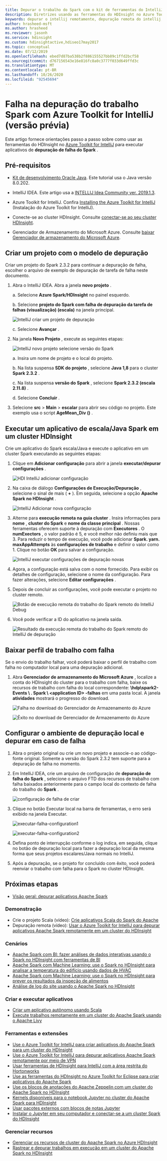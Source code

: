 ```yaml
---
title: Depurar o trabalho do Spark com o kit de ferramentas do IntelliJ Azure (versão prévia) – HDInsight
description: Diretrizes usando as ferramentas do HDInsight no Azure Toolkit for IntelliJ para depurar aplicativos
keywords: depurar o intellij remotamente, depuração remota do intellij, ssh, intellij, hdinsight, depurar o intellij, depuração
author: hrasheed-msft
ms.author: hrasheed
ms.reviewer: jasonh
ms.service: hdinsight
ms.custom: hdinsightactive,hdiseo17may2017
ms.topic: conceptual
ms.date: 07/12/2019
ms.openlocfilehash: ebed7d87ba538b2f886155527bb89c1ffd2bcf58
ms.sourcegitcommit: d767156543e16e816fc8a0c3777f033d649ffd3c
ms.translationtype: MT
ms.contentlocale: pt-BR
ms.lasthandoff: 10/26/2020
ms.locfileid: "92545694"
---
```

# <a name="failure-spark-job-debugging-with-azure-toolkit-for-intellij-preview"></a>Falha na depuração do trabalho Spark com Azure Toolkit for IntelliJ (versão prévia)

Este artigo fornece orientações passo a passo sobre como usar as ferramentas do HDInsight no [Azure Toolkit for IntelliJ](/azure/developer/java/toolkit-for-intellij) para executar aplicativos de **depuração de falha do Spark** .

## <a name="prerequisites"></a>Pré-requisitos

* [Kit de desenvolvimento Oracle Java](https://www.oracle.com/technetwork/java/javase/downloads/jdk8-downloads-2133151.html). Este tutorial usa o Java versão 8.0.202.
  
* IntelliJ IDEA. Este artigo usa a [INTELLIJ Idea Community ver. 2019.1.3](https://www.jetbrains.com/idea/download/#section=windows).
  
* Azure Toolkit for IntelliJ. Confira [Installing the Azure Toolkit for IntelliJ](/azure/developer/java/toolkit-for-intellij/installation) (Instalação do Azure Toolkit for IntelliJ).

* Conecte-se ao cluster HDInsight. Consulte [conectar-se ao seu cluster HDInsight](apache-spark-intellij-tool-plugin.md).

* Gerenciador de Armazenamento do Microsoft Azure. Consulte [baixar Gerenciador de armazenamento do Microsoft Azure](https://azure.microsoft.com/features/storage-explorer/).

## <a name="create-a-project-with-debugging-template"></a>Criar um projeto com o modelo de depuração

Criar um projeto do Spark 2.3.2 para continuar a depuração de falha, escolher o arquivo de exemplo de depuração de tarefa de falha neste documento.

1. Abra o IntelliJ IDEA. Abra a janela **novo projeto** .

   a. Selecione **Azure Spark/HDInsight** no painel esquerdo.

   b. Selecione **projeto do Spark com falha de depuração da tarefa de falhas (visualização) (escala)** na janela principal.

     ![IntelliJ criar um projeto de depuração](./media/apache-spark-intellij-tool-failure-debug/hdinsight-create-projectfor-failure-debug.png)

   c. Selecione **Avançar** .

2. Na janela **Novo Projeto** , execute as seguintes etapas:

   ![IntelliJ novo projeto selecione versão do Spark](./media/apache-spark-intellij-tool-failure-debug/hdinsight-create-new-project.png)

   a. Insira um nome de projeto e o local do projeto.

   b. Na lista suspensa **SDK do projeto** , selecione **Java 1,8** para o cluster **Spark 2.3.2** .

   c. Na lista suspensa **versão do Spark** , selecione **Spark 2.3.2 (escala 2.11.8)** .

   d. Selecione **Concluir** .

3. Selecione **src**  >  **Main**  >  **escalar** para abrir seu código no projeto. Este exemplo usa o script **AgeMean_Div ()** .

## <a name="run-a-spark-scalajava-application-on-an-hdinsight-cluster"></a>Executar um aplicativo de escala/Java Spark em um cluster HDInsight

Crie um aplicativo do Spark escala/Java e execute o aplicativo em um cluster Spark executando as seguintes etapas:

1. Clique em **Adicionar configuração** para abrir a janela **executar/depurar configurações** .

   ![HDI IntelliJ adicionar configuração](./media/apache-spark-intellij-tool-failure-debug/hdinsight-add-new-configuration.png)

2. Na caixa de diálogo **Configurações de Execução/Depuração** , selecione o sinal de mais ( **+** ). Em seguida, selecione a opção **Apache Spark no HDInsight** .

   ![IntelliJ Adicionar nova configuração](./media/apache-spark-intellij-tool-failure-debug/hdinsight-create-new-configuraion-01.png)

3. Alterne para **execução remota na guia cluster** . Insira informações para **nome** , **cluster do Spark** e **nome da classe principal** . Nossas ferramentas oferecem suporte à depuração com **Executores** . O **numExectors** , o valor padrão é 5, e você melhor não definiu mais que 3. Para reduzir o tempo de execução, você pode adicionar **Spark. yarn. maxAppAttempts** às **configurações de trabalho** e definir o valor como 1. Clique no botão **OK** para salvar a configuração.

   ![IntelliJ executar configurações de depuração novas](./media/apache-spark-intellij-tool-failure-debug/hdinsight-create-new-configuraion-002.png)

4. Agora, a configuração está salva com o nome fornecido. Para exibir os detalhes de configuração, selecione o nome da configuração. Para fazer alterações, selecione **Editar configurações** .

5. Depois de concluir as configurações, você pode executar o projeto no cluster remoto.

   ![Botão de execução remota do trabalho do Spark remoto do IntelliJ Debug](./media/apache-spark-intellij-tool-failure-debug/hdinsight-local-run-configuration.png)

6. Você pode verificar a ID do aplicativo na janela saída.

   ![Resultado da execução remota do trabalho do Spark remoto do IntelliJ de depuração](./media/apache-spark-intellij-tool-failure-debug/hdinsight-remotely-run-result.png)

## <a name="download-failed-job-profile"></a>Baixar perfil de trabalho com falha

Se o envio do trabalho falhar, você poderá baixar o perfil de trabalho com falha no computador local para uma depuração adicional.

1. Abra **Gerenciador de armazenamento do Microsoft Azure** , localize a conta do HDInsight do cluster para o trabalho com falha, baixe os recursos de trabalho com falha do local correspondente: **\hdp\spark2-Events \\ . Spark \\ \<application ID> -falhas** em uma pasta local. A janela **atividades** mostrará o progresso do download.

   ![Falha no download do Gerenciador de Armazenamento do Azure](./media/apache-spark-intellij-tool-failure-debug/hdinsight-find-spark-file-001.png)

   ![Êxito no download de Gerenciador de Armazenamento do Azure](./media/apache-spark-intellij-tool-failure-debug/spark-on-cosmos-doenload-file-2.png)

## <a name="configure-local-debugging-environment-and-debug-on-failure"></a>Configurar o ambiente de depuração local e depurar em caso de falha

1. Abra o projeto original ou crie um novo projeto e associe-o ao código-fonte original. Somente a versão do Spark 2.3.2 tem suporte para a depuração de falha no momento.

1. Em IntelliJ IDEA, crie um arquivo de configuração de **depuração de falha do Spark** , selecione o arquivo FTD dos recursos de trabalho com falha baixados anteriormente para o campo local do contexto de falha do trabalho do **Spark** .

   ![configuração de falha de criar](./media/apache-spark-intellij-tool-failure-debug/hdinsight-create-failure-configuration-01.png)

1. Clique no botão Executar local na barra de ferramentas, o erro será exibido na janela Executar.

   ![executar-falha-configuration1](./media/apache-spark-intellij-tool-failure-debug/local-run-failure-configuraion-01.png)

   ![executar-falha-configuration2](./media/apache-spark-intellij-tool-failure-debug/local-run-failure-configuration.png)

1. Defina ponto de interrupção conforme o log indica, em seguida, clique no botão de depuração local para fazer a depuração local da mesma forma que seus projetos escalares/Java normais no IntelliJ.

1. Após a depuração, se o projeto for concluído com êxito, você poderá reenviar o trabalho com falha para o Spark no cluster HDInsight.

## <a name="next-steps"></a><a name="seealso"></a>Próximas etapas

* [Visão geral: depurar aplicativos Apache Spark](apache-spark-intellij-tool-debug-remotely-through-ssh.md)

### <a name="demo"></a>Demonstração

* Crie o projeto Scala (vídeo): [Crie aplicativos Scala do Spark do Apache](https://channel9.msdn.com/Series/AzureDataLake/Create-Spark-Applications-with-the-Azure-Toolkit-for-IntelliJ)
* Depuração remota (vídeo): [Usar o Azure Toolkit for IntelliJ para depurar aplicativos Apache Spark remotamente em um cluster do HDInsight](https://channel9.msdn.com/Series/AzureDataLake/Debug-HDInsight-Spark-Applications-with-Azure-Toolkit-for-IntelliJ)

### <a name="scenarios"></a>Cenários

* [Apache Spark com BI: fazer análises de dados interativas usando o Spark no HDInsight com ferramentas de BI](apache-spark-use-bi-tools.md)
* [Apache Spark com Machine Learning: use o Spark no HDInsight para analisar a temperatura do edifício usando dados de HVAC](apache-spark-ipython-notebook-machine-learning.md)
* [Apache Spark com Machine Learning: use o Spark no HDInsight para prever os resultados da inspeção de alimentos](apache-spark-machine-learning-mllib-ipython.md)
* [Análise de log do site usando o Apache Spark no HDInsight](./apache-spark-custom-library-website-log-analysis.md)

### <a name="create-and-run-applications"></a>Criar e executar aplicativos

* [Criar um aplicativo autônomo usando Scala](./apache-spark-create-standalone-application.md)
* [Execute trabalhos remotamente em um cluster do Apache Spark usando o Apache Livy](apache-spark-livy-rest-interface.md)

### <a name="tools-and-extensions"></a>Ferramentas e extensões

* [Use o Azure Toolkit for IntelliJ para criar aplicativos do Apache Spark para um cluster do HDInsight](apache-spark-intellij-tool-plugin.md)
* [Use o Azure Toolkit for IntelliJ para depurar aplicativos Apache Spark remotamente por meio de VPN](apache-spark-intellij-tool-plugin-debug-jobs-remotely.md)
* [Usar ferramentas de HDInsight para IntelliJ com a área restrita do Hortonworks](../hadoop/apache-hadoop-visual-studio-tools-get-started.md)
* [Use as ferramentas do HDInsight no Azure Toolkit for Eclipse para criar aplicativos do Apache Spark](./apache-spark-eclipse-tool-plugin.md)
* [Use os blocos de anotações do Apache Zeppelin com um cluster do Apache Spark no HDInsight](apache-spark-zeppelin-notebook.md)
* [Kernels disponíveis para o notebook Jupyter no cluster do Apache Spark para HDInsight](apache-spark-jupyter-notebook-kernels.md)
* [Usar pacotes externos com blocos de notas Jupyter](apache-spark-jupyter-notebook-use-external-packages.md)
* [Instalar o Jupyter em seu computador e conectar-se a um cluster Spark do HDInsight](apache-spark-jupyter-notebook-install-locally.md)

### <a name="manage-resources"></a>Gerenciar recursos

* [Gerenciar os recursos de cluster do Apache Spark no Azure HDInsight](apache-spark-resource-manager.md)
* [Rastrear e depurar trabalhos em execução em um cluster do Apache Spark no HDInsight](apache-spark-job-debugging.md)